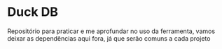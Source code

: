 # Duck DB

Repositório para praticar e me aprofundar no uso da ferramenta, vamos deixar as dependências aqui fora, já que serão comuns a cada projeto